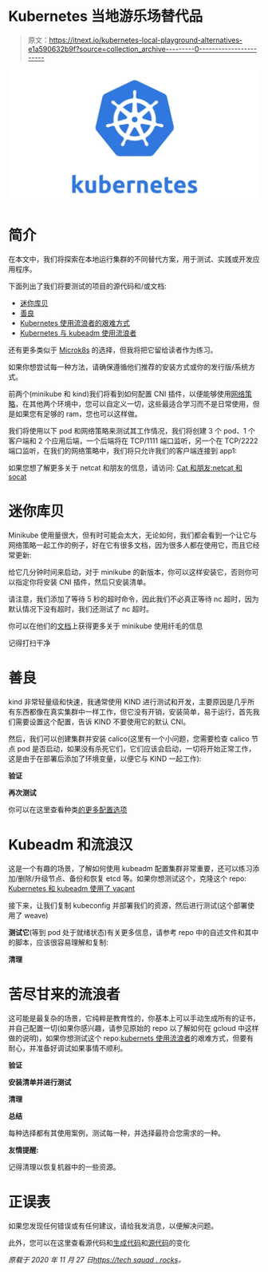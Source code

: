 # Kubernetes 当地游乐场替代品

> 原文：<https://itnext.io/kubernetes-local-playground-alternatives-e1a590632b9f?source=collection_archive---------0----------------------->

![](img/369d9abad7e4311a8c95f68bf4778f9e.png)

# **简介**

在本文中，我们将探索在本地运行集群的不同替代方案，用于测试、实践或开发应用程序。

下面列出了我们将要测试的项目的源代码和/或文档:

*   [迷你库贝](https://minikube.sigs.k8s.io/docs/start/)
*   [善良](https://kind.sigs.k8s.io/docs/user/quick-start/)
*   [Kubernetes 使用流浪者的艰难方式](https://github.com/kainlite/kubernetes-the-easy-way-with-vagrant)
*   [Kubernetes 与 kubeadm 使用流浪者](https://github.com/kainlite/kubernetes-the-easy-way-with-vagrant-and-kubeadm)

还有更多类似于 [Microk8s](https://microk8s.io/) 的选择，但我将把它留给读者作为练习。

如果你想尝试每一种方法，请确保遵循他们推荐的安装方式或你的发行版/系统方式。

前两个(minikube 和 kind)我们将看到如何配置 CNI 插件，以便能够使用[网络策略](https://kubernetes.io/docs/concepts/services-networking/network-policies/)，在其他两个环境中，您可以自定义一切，这些最适合学习而不是日常使用，但是如果您有足够的 ram，您也可以这样做。

我们将使用以下 pod 和网络策略来测试其工作情况，我们将创建 3 个 pod、1 个客户端和 2 个应用后端，一个后端将在 TCP/1111 端口监听，另一个在 TCP/2222 端口监听，在我们的网络策略中，我们将只允许我们的客户端连接到 app1:

如果您想了解更多关于 netcat 和朋友的信息，请访问: [Cat 和朋友:netcat 和 socat](https://techsquad.rocks/blog/cat_and_friends_netcat_socat/)

# **迷你库贝**

Minikube 使用量很大，但有时可能会太大，无论如何，我们都会看到一个让它与网络策略一起工作的例子，好在它有很多文档，因为很多人都在使用它，而且它经常更新:

给它几分钟时间来启动，对于 minikube 的新版本，你可以这样安装它，否则你可以指定你将安装 CNI 插件，然后只安装清单。

请注意，我们添加了等待 5 秒的超时命令，因此我们不必真正等待 nc 超时，因为默认情况下没有超时，我们还测试了 nc 超时。

你可以在他们的[文档](https://docs.cilium.io/en/v1.9/gettingstarted/minikube/)上获得更多关于 minikube 使用纤毛的信息

记得打扫干净

# **善良**

kind 非常轻量级和快速，我通常使用 KIND 进行测试和开发，主要原因是几乎所有东西都像在真实集群中一样工作，但它没有开销，安装简单，易于运行，首先我们需要设置这个配置，告诉 KIND 不要使用它的默认 CNI。

然后，我们可以创建集群并安装 calico(这里有一个小问题，您需要检查 calico 节点 pod 是否启动，如果没有杀死它们，它们应该会启动，一切将开始正常工作，这是由于在部署后添加了环境变量，以便它与 KIND 一起工作):

**验证**

**再次测试**

你可以在这里查看种类[的更多配置选项](https://kind.sigs.k8s.io/docs/user/configuration/#networking)

# **Kubeadm 和流浪汉**

这是一个有趣的场景，了解如何使用 kubeadm 配置集群非常重要，还可以练习添加/删除/升级节点、备份和恢复 etcd 等。如果你想测试这个，克隆这个 repo: [Kubernetes 和 kubeadm 使用了 vacant](https://github.com/kainlite/kubernetes-the-easy-way-with-vagrant-and-kubeadm)

接下来，让我们复制 kubeconfig 并部署我们的资源，然后进行测试(这个部署使用了 weave)

**测试它**(等到 pod 处于就绪状态)有关更多信息，请参考 repo 中的自述文件和其中的脚本，应该很容易理解和复制:

**清理**

# **苦尽甘来的流浪者**

这可能是最复杂的场景，它纯粹是教育性的，你基本上可以手动生成所有的证书，并自己配置一切(如果你感兴趣，请参见原始的 repo 以了解如何在 gcloud 中这样做的说明)，如果你想测试这个 repo:[kubernets 使用流浪者](https://github.com/kainlite/kubernetes-the-easy-way-with-vagrant)的艰难方式，但要有耐心，并准备好调试如果事情不顺利。

**验证**

**安装清单并进行测试**

**清理**

**总结**

每种选择都有其使用案例，测试每一种，并选择最符合您需求的一种。

**友情提醒:**

记得清理以恢复机器中的一些资源。

# 正误表

如果您发现任何错误或有任何建议，请给我发消息，以便解决问题。

此外，您可以在这里查看源代码和[生成代码](https://github.com/kainlite/kainlite.github.io)和[源代码](https://github.com/kainlite/blog)的变化

*原载于 2020 年 11 月 27 日*[*https://tech squad . rocks*](https://techsquad.rocks/blog/kubernetes_local_playground_alternatives/)*。*